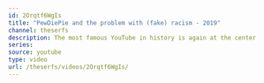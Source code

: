 ```yaml
---
id: 2Orqtf6WgIs
title: "PewDiePie and the problem with (fake) racism - 2019"
channel: theserfs
description: The most famous YouTube in history is again at the center of another racist controversy. Despite getting millions of new subscribers and support from the intellectual dark web, PewDiePie still can't stop his struggles with racism.
series:
source: youtube
type: video
url: /theserfs/videos/2Orqtf6WgIs/
---
```

